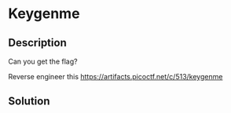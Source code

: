 # Keygenme
## Description 
Can you get the flag? 

Reverse engineer this https://artifacts.picoctf.net/c/513/keygenme
## Solution 
